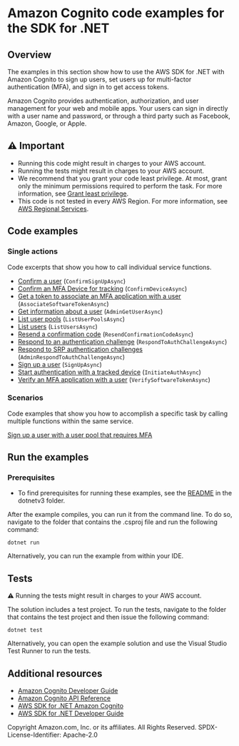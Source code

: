 # Amazon Cognito code examples for the SDK for .NET

## Overview
The examples in this section show how to use the AWS SDK for .NET with Amazon
Cognito to sign up users, set users up for multi-factor authentication (MFA),
and sign in to get access tokens.

Amazon Cognito provides authentication, authorization, and user management for
your web and mobile apps. Your users can sign in directly with a user name and
password, or through a third party such as Facebook, Amazon, Google, or Apple.

## ⚠️ Important
* Running this code might result in charges to your AWS account.
* Running the tests might result in charges to your AWS account.
* We recommend that you grant your code least privilege. At most, grant only
the minimum permissions required to perform the task. For more information, see
[Grant least privilege](https://docs.aws.amazon.com/IAM/latest/UserGuide/best-practices.html#grant-least-privilege).
* This code is not tested in every AWS Region. For more information, see
[AWS Regional Services](https://aws.amazon.com/about-aws/global-infrastructure/regional-product-services).

## Code examples

### Single actions
Code excerpts that show you how to call individual service functions.
* [Confirm a user](Actions/CofnitoWrapper.cs) (`ConfirmSignUpAsync`)
* [Confirm an MFA Device for tracking](Actions/CognitoWrapper.cs) (`ConfirmDeviceAsync`)
* [Get a token to associate an MFA application with a user](Actions/CognitoWrapper.cs) (`AssociateSoftwareTokenAsync`)
* [Get information about a user](Actions/CognitoWrapper.cs) (`AdminGetUserAsync`)
* [List user pools](Actions/CognitoWrapper.cs) (`ListUserPoolsAsync`)
* [List users](Actions/CognitoWrapper.cs) (`ListUsersAsync`)
* [Resend a confirmation code](Actions/CognitoWrapper.cs) (`ResendConfirmationCodeAsync`)
* [Respond to an authentication challenge](Actions/CognitoWrapper.cs) (`RespondToAuthChallengeAsync`)
* [Respond to SRP authentication challenges](Actions/CognitoWrapper.cs) (`AdminRespondToAuthChallengeAsync`)
* [Sign up a user](Actions/CognitoWrapper.cs) (`SignUpAsync`)
* [Start authentication with a tracked device](Actions/CognitoWrapper.cs) (`InitiateAuthAsync`)
* [Verify an MFA application with a user](Actions/CognitoWrapper.cs) (`VerifySoftwareTokenAsync`)

### Scenarios
Code examples that show you how to accomplish a specific task by calling
multiple functions within the same service.

[Sign up a user with a user pool that requires MFA](scenarios/Cognito_Basics/CognitoBasics.cs)

## Run the examples

### Prerequisites
* To find prerequisites for running these examples, see the
[README](../README.md#Prerequisites) in the dotnetv3 folder.

After the example compiles, you can run it from the command line. To do so,
navigate to the folder that contains the .csproj file and run the following
command:

```
dotnet run
```

Alternatively, you can run the example from within your IDE.

## Tests
⚠️ Running the tests might result in charges to your AWS account.

The solution includes a test project. To run the tests, navigate to the folder
that contains the test project and then issue the following command:

```
dotnet test
```

Alternatively, you can open the example solution and use the Visual Studio Test
Runner to run the tests.

## Additional resources
* [Amazon Cognito Developer Guide](https://docs.aws.amazon.com/cognito/latest/developerguide/what-is-amazon-cognito.html)
* [Amazon Cognito API Reference](https://docs.aws.amazon.com/cognito-user-identity-pools/latest/APIReference/Welcome.html)
* [AWS SDK for .NET Amazon Cognito](https://docs.aws.amazon.com/sdkfornet/v3/apidocs/items/CognitoIdentity/NCognitoIdentity.html)
* [AWS SDK for .NET Developer Guide](https://docs.aws.amazon.com/sdk-for-net/v3/developer-guide/welcome.html)

Copyright Amazon.com, Inc. or its affiliates. All Rights Reserved. SPDX-License-Identifier: Apache-2.0


